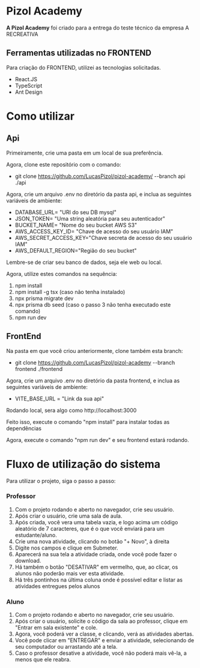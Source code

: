 <h1>
  Pizol Academy
</h1>

**A Pizol Academy** foi criado para a entrega do teste técnico da empresa A RECREATIVA

## Ferramentas utilizadas no FRONTEND

Para criação do FRONTEND, utilizei as tecnologias solicitadas.

- React.JS
- TypeScript
- Ant Design

# Como utilizar

## Api

Primeiramente, crie uma pasta em um local de sua preferência. 

Agora, clone este repositório com o comando:
- git clone https://github.com/LucasPizol/pizol-academy/ --branch api ./api

Agora, crie um arquivo .env no diretório da pasta api, e inclua as seguintes variáveis de ambiente:

- DATABASE_URL= "URI do seu DB mysql"
- JSON_TOKEN= "Uma string aleatória para seu autenticador"
- BUCKET_NAME= "Nome do seu bucket AWS S3"
- AWS_ACCESS_KEY_ID= "Chave de acesso do seu usuário IAM"
- AWS_SECRET_ACCESS_KEY="Chave secreta de acesso do seu usuário IAM"
- AWS_DEFAULT_REGION="Região do seu bucket"

Lembre-se de criar seu banco de dados, seja ele web ou local.

Agora, utilize estes comandos na sequência:
1. npm install
2. npm install -g tsx (caso não tenha instalado)
3. npx prisma migrate dev
4. npx prisma db seed (caso o passo 3 não tenha executado este comando)
5. npm run dev

## FrontEnd

Na pasta em que você criou anteriormente, clone também esta branch:

- git clone https://github.com/LucasPizol/pizol-academy --branch frontend ./frontend

Agora, crie um arquivo .env no diretório da pasta frontend, e inclua as seguintes variáveis de ambiente:

- VITE_BASE_URL = "Link da sua api"

Rodando local, sera algo como http://localhost:3000

Feito isso, execute o comando "npm install" para instalar todas as dependências

Agora, execute o comando "npm run dev" e seu frontend estará rodando.

# Fluxo de utilização do sistema
Para utilizar o projeto, siga o passo a passo:

### Professor
1. Com o projeto rodando e aberto no navegador, crie seu usuário.
2. Após criar o usuário, crie uma sala de aula.
3. Após criada, você vera uma tabela vazia, e logo acima um código aleatório de 7 caracteres, que é o que você enviará para um estudante/aluno.
4. Crie uma nova atividade, clicando no botão "+ Novo", à direita
5. Digite nos campos e clique em Submeter.
6. Aparecerá na sua tela a atividade criada, onde você pode fazer o download.
7. Há também o botão "DESATIVAR" em vermelho, que, ao clicar, os alunos não poderão mais ver esta atividade.
8. Há três pontinhos na última coluna onde é possível editar e listar as atividades entregues pelos alunos

### Aluno
1. Com o projeto rodando e aberto no navegador, crie seu usuário.
2. Após criar o usuário, solicite o código da sala ao professor, clique em "Entrar em sala existente" e cole.
3. Agora, você poderá ver a classe, e clicando, verá as atividades abertas.
4. Você pode clicar em "ENTREGAR" e enviar a atividade, selecionando de seu computador ou arrastando até a tela.
5. Caso o professor desative a atividade, você não poderá mais vê-la, a menos que ele reabra.
